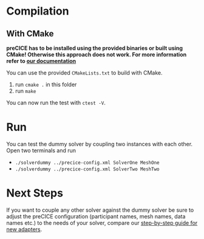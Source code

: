 # Compilation

## With CMake

**preCICE has to be installed using the provided binaries or built using CMake! Otherwise this approach does not work. For more information refer to [our documentation](https://www.precice.org/docs.html)**

You can use the provided `CMakeLists.txt` to build with CMake.

1. run `cmake .` in this folder
2. run `make`

You can now run the test with `ctest -V`.

# Run

You can test the dummy solver by coupling two instances with each other. Open two terminals and run

* `./solverdummy ../precice-config.xml SolverOne MeshOne`
* `./solverdummy ../precice-config.xml SolverTwo MeshTwo`

# Next Steps

If you want to couple any other solver against the dummy solver be sure to adjust the preCICE configuration (participant names, mesh names, data names etc.) to the needs of your solver, compare our [step-by-step guide for new adapters](https://www.precice.org/couple-your-code-overview.html).
